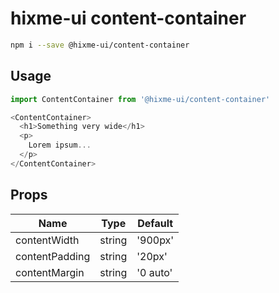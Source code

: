 # hixme-ui content-container

```bash
npm i --save @hixme-ui/content-container
```

## Usage

```javascript
import ContentContainer from '@hixme-ui/content-container'

<ContentContainer>
  <h1>Something very wide</h1>
  <p>
    Lorem ipsum...
  </p>
</ContentContainer>
```

## Props

| Name            | Type        | Default        |
|-----------------|-------------|----------------|
| contentWidth    | string      | '900px'        |
| contentPadding  | string      | '20px'         |
| contentMargin   | string      | '0 auto'       |
